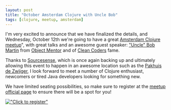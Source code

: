 ```yaml
---
layout: post
title: "October Amsterdam Clojure with Uncle Bob"
tags: [clojure, meetup, amsterdam]
---
```


I'm very excited to announce that we have finalized the details, and
Wednesday, October 12th we're going to have a great [Amsterdam Clojure meetup](http://bit.ly/ams-clj)", with great talks and an awesome guest speaker: ["Uncle" Bob Martin](http://twitter.com/#!/unclebobmartin) from [Object Mentor](http://www.objectmentor.com/) and of [Clean Coders](http://www.cleancoders.com/) fame.

Thanks to [Sourcesense](http://www.sourcesense.com), which is once again backing up and ultimately allowing this event to happen in an awesome location such as the [Pakhuis de Zwijger](http://www.dezwijger.nl/), I look forward to meet a number of Clojure enthusiast, newcomers or tired Java developers looking for something new.

We have limited seating possibilities, so make sure to register at the [meetup official page](http://www.meetup.com/The-Amsterdam-Clojure-Meetup-Group/events/33351892/) to ensure there will be a spot for you!

[!["Click to register"](http://download.skuro.tk/flyer.jpg)](http://bit.ly/ams-clj)
